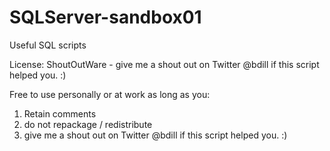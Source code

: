 # SQLServer-sandbox01
Useful SQL scripts

License:	ShoutOutWare - give me a shout out on Twitter @bdill if this script helped you. :)

Free to use personally or at work as long as you:
1) Retain comments
2) do not repackage / redistribute
3) give me a shout out on Twitter @bdill if this script helped you. :)
